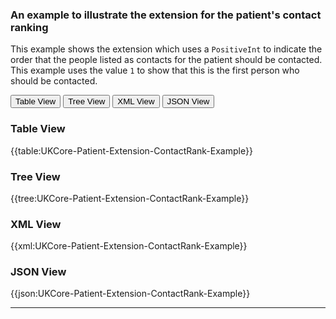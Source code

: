 ### An example to illustrate the extension for the patient's contact ranking

This example shows the extension which uses a `PositiveInt` to indicate the order that the people listed as contacts for the patient should be contacted. This example uses the value `1` to show that this is the first person who should be contacted.

<div class="tab">
 <button class="tablinks active" onclick="openTab(event, 'Table View')">Table View</button>
   <button class="tablinks" onclick="openTab(event, 'Tree View')">Tree View</button>
  <button class="tablinks" onclick="openTab(event, 'XML View')">XML View</button>
  <button class="tablinks" onclick="openTab(event, 'JSON View')">JSON View</button>
</div>


<div id="Table View" class="tabcontent" style="display:block">
  <h3>Table View</h3>
{{table:UKCore-Patient-Extension-ContactRank-Example}}
</div>

<div id="Tree View" class="tabcontent">
  <h3>Tree View</h3>
{{tree:UKCore-Patient-Extension-ContactRank-Example}}
</div>

<div id="XML View" class="tabcontent">
  <h3>XML View</h3>
{{xml:UKCore-Patient-Extension-ContactRank-Example}}
</div>

<div id="JSON View" class="tabcontent">
  <h3>JSON View</h3>
{{json:UKCore-Patient-Extension-ContactRank-Example}}
</div>

---
